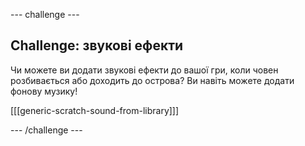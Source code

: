 \--- challenge \---

## Challenge: звукові ефекти

Чи можете ви додати звукові ефекти до вашої гри, коли човен розбивається або доходить до острова? Ви навіть можете додати фонову музику!

[[[generic-scratch-sound-from-library]]]

\--- /challenge \---